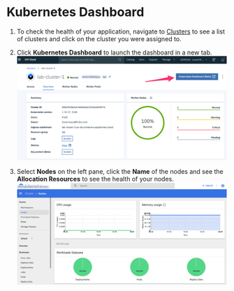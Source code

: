 # Kubernetes Dashboard

1. To check the health of your application, navigate to [Clusters](https://cloud.ibm.com/containers-kubernetes/clusters) to see a list of clusters and click on the cluster you were assigned to.

1. Click **Kubernetes Dashboard** to launch the dashboard in a new tab.
   ![](images/monitor-launch-dashboard.png)

1. Select **Nodes** on the left pane, click the **Name** of the nodes and see the **Allocation Resources** to see the health of your nodes.
   ![](images/kubernetes-dashboard.png)
